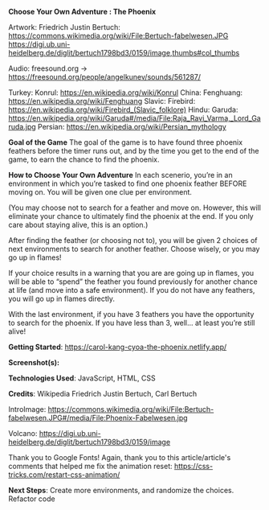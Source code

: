 **Choose Your Own Adventure : The Phoenix**
<!-- A description of your game. Background info about why you chose the game is a nice touch. -->


Artwork: Friedrich Justin Bertuch:
  https://commons.wikimedia.org/wiki/File:Bertuch-fabelwesen.JPG
  https://digi.ub.uni-heidelberg.de/diglit/bertuch1798bd3/0159/image,thumbs#col_thumbs

Audio: freesound.org -> https://freesound.org/people/angelkunev/sounds/561287/

Turkey: Konrul: https://en.wikipedia.org/wiki/Konrul
China: Fenghuang: https://en.wikipedia.org/wiki/Fenghuang
Slavic: Firebird: https://en.wikipedia.org/wiki/Firebird_(Slavic_folklore)
Hindu: Garuda:  https://en.wikipedia.org/wiki/Garuda#/media/File:Raja_Ravi_Varma,_Lord_Garuda.jpg
Persian: https://en.wikipedia.org/wiki/Persian_mythology

**Goal of the Game**
The goal of the game is to have found three phoenix feathers before the timer runs out, and by the time you get to the end of the game, to earn the chance to find the phoenix.


**How to Choose Your Own Adventure**
In each scenerio, you’re in an environment in which you’re tasked to find one phoenix feather BEFORE moving on.  You will be given one clue per environment.

(You may choose not to search for a feather and move on. However, this will eliminate your chance to ultimately find the phoenix at the end.  If you only care about staying alive, this is an option.)

After finding the feather (or choosing not to), you will be given 2 choices of next environments to search for another feather. Choose wisely, or you may go up in flames!

If your choice results in a warning that you are are going up in flames, you will be able to “spend” the feather you found previously for another chance at life (and move into a safe environment).  If you do not have any feathers, you will go up in flames directly.

With the last environment, if you have 3 feathers you have the opportunity to search for the phoenix. If you have less than 3, well... at least you’re still alive!


**Getting Started**:
https://carol-kang-cyoa-the-phoenix.netlify.app/
  <!-- Include a link to your deployed game and any instructions you deem important. -->



**Screenshot(s):**
  <!-- A screenshot or two of your game. -->



**Technologies Used**:
 JavaScript, HTML, CSS


**Credits**:
Wikipedia
Friedrich Justin Bertuch, Carl Bertuch

IntroImage: https://commons.wikimedia.org/wiki/File:Bertuch-fabelwesen.JPG#/media/File:Phoenix-Fabelwesen.jpg

Volcano: https://digi.ub.uni-heidelberg.de/diglit/bertuch1798bd3/0159/image


Thank you to Google Fonts!
Again, thank you to this article/article's comments that helped me fix the animation reset: https://css-tricks.com/restart-css-animation/


**Next Steps**:
Create more environments, and randomize the choices.
Refactor code
